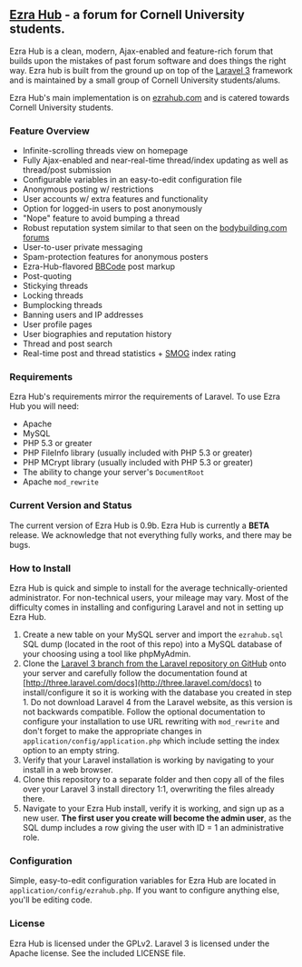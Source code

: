 ## [Ezra Hub](http://ezrahub.com) - a forum for Cornell University students.
Ezra Hub is a clean, modern, Ajax-enabled and feature-rich forum that builds upon the mistakes of past forum software and does things the right way. Ezra hub is built from the ground up on top of the [Laravel 3](http://laravel.com) framework and is maintained by a small group of Cornell University students/alums.

Ezra Hub's main implementation is on [ezrahub.com](http://ezrahub.com) and is catered towards Cornell University students.

### Feature Overview
- Infinite-scrolling threads view on homepage
- Fully Ajax-enabled and near-real-time thread/index updating as well as thread/post submission
- Configurable variables in an easy-to-edit configuration file
- Anonymous posting w/ restrictions
- User accounts w/ extra features and functionality
- Option for logged-in users to post anonymously
- "Nope" feature to avoid bumping a thread
- Robust reputation system similar to that seen on the [bodybuilding.com forums](http://forum.bodybuilding.com/faq.php?faq=repuationsystem_faq)
- User-to-user private messaging
- Spam-protection features for anonymous posters
- Ezra-Hub-flavored [BBCode](http://en.wikipedia.org/wiki/BBCode) post markup
- Post-quoting
- Stickying threads
- Locking threads
- Bumplocking threads
- Banning users and IP addresses
- User profile pages
- User biographies and reputation history
- Thread and post search
- Real-time post and thread statistics + [SMOG](http://en.wikipedia.org/wiki/SMOG) index rating

### Requirements
Ezra Hub's requirements mirror the requirements of Laravel. To use Ezra Hub you will need:
- Apache
- MySQL
- PHP 5.3 or greater
- PHP FileInfo library (usually included with PHP 5.3 or greater)
- PHP MCrypt library (usually included with PHP 5.3 or greater)
- The ability to change your server's `DocumentRoot`
- Apache `mod_rewrite`

### Current Version and Status
The current version of Ezra Hub is 0.9b. Ezra Hub is currently a **BETA** release. We acknowledge that not everything fully works, and there may be bugs.

### How to Install
Ezra Hub is quick and simple to install for the average technically-oriented administrator. For non-technical users, your mileage may vary. Most of the difficulty comes in installing and configuring Laravel and not in setting up Ezra Hub.

1. Create a new table on your MySQL server and import the `ezrahub.sql` SQL dump (located in the root of this repo) into a MySQL database of your choosing using a tool like phpMyAdmin.
2. Clone the [Laravel 3 branch from the Laravel repository on GitHub](https://github.com/laravel/laravel/tree/3.0) onto your server and carefully follow the documentation found at [http://three.laravel.com/docs](http://three.laravel.com/docs) to install/configure it so it is working with the database you created in step 1. Do not download Laravel 4 from the Laravel website, as this version is not backwards compatible. Follow the optional documentation to configure your installation to use URL rewriting with `mod_rewrite` and don't forget to make the appropriate changes in `application/config/application.php` which include setting the index option to an empty string.
3. Verify that your Laravel installation is working by navigating to your install in a web browser.
4. Clone this repository to a separate folder and then copy all of the files over your Laravel 3 install directory 1:1, overwriting the files already there.
5. Navigate to your Ezra Hub install, verify it is working, and sign up as a new user. **The first user you create will become the admin user**, as the SQL dump includes a row giving the user with ID = 1 an administrative role.

### Configuration
Simple, easy-to-edit configuration variables for Ezra Hub are located in `application/config/ezrahub.php`. If you want to configure anything else, you'll be editing code.

### License
Ezra Hub is licensed under the GPLv2. Laravel 3 is licensed under the Apache license. See the included LICENSE file.
